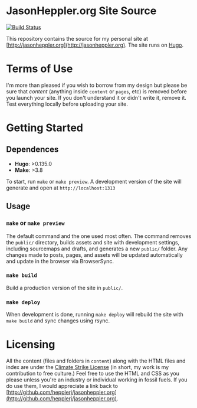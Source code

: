 # JasonHeppler.org  Site Source

[![Build Status](https://img.shields.io/static/v1.svg?label=CSL&message=software%20against%20climate%20change&color=green?style=flat&logo=github)](https://img.shields.io/static/v1.svg?label=CSL&message=software%20against%20climate%20change&color=green?style=flat&logo=github)


This repository contains the source for my personal site at 
[http://jasonheppler.org](http://jasonheppler.org). The site runs on 
[Hugo](https://gohugo.io). 

# Terms of Use

I'm more than pleased if you wish to borrow from my design but please be sure 
that *content* (anything inside `content` or `pages`, etc) is removed before you 
launch your site. If you don't understand it or didn't write it, remove it. 
Test everything locally before uploading your site.

# Getting Started

## Dependences

- **Hugo**: >0.135.0
- **Make**: >3.8

To start, run `make` or `make preview`. A development version of the site will generate and open at `http://localhost:1313`

## Usage

### `make` or `make preview`

The default command and the one used most often. The command removes the `public/` directory, builds assets and site with development settings, including sourcemaps and drafts, and generates a new `public/` folder. Any changes made to posts, pages, and assets will be updated automatically and update in the browser via BrowserSync.

### `make build`

Build a production version of the site in `public/`.

### `make deploy`

When development is done, running `make deploy` will rebuild the site with `make build` and sync changes using rsync.

# Licensing

All the content (files and folders in `content`) along with the HTML files and index are under the [Climate Strike License](https://github.com/climate-strike/license) (in short, my work is my contribution to free culture.) Feel free to use the HTML and CSS as you please unless you're an industry or individual working in fossil fuels. If you do use them, I would appreciate a link back to [http://github.com/hepplerj/jasonheppler.org](http://github.com/hepplerj/jasonheppler.org). 
